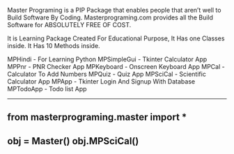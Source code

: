 Master Programing is a PIP Package that enables people that aren’t well to Build Software By Coding. 
Masterprograming.com provides all the Build Software for ABSOLUTELY FREE OF COST.

It is Learning Package Created For Educational Purpose,
It Has one Classes inside.
It Has 10 Methods inside.


MPHindi - For Learning Python
MPSimpleGui - Tkinter Calculator App
MPPnr - PNR Checker App
MPKeyboard - Onscreen Keyboard App
MPCal - Calculator To Add Numbers
MPQuiz - Quiz App
MPSciCal - Scientific Calculator App
MPApp - Tkinter Login And Signup With Database
MPTodoApp - Todo list App


---------------------------------------
from masterprograming.master import *
---------------------------------------
obj = Master()
obj.MPSciCal()
----------------------------------------


